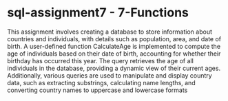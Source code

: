 # sql-assignment7  - 7-Functions
This assignment involves creating a database to store information about countries and individuals, with details such as population, area, and date of birth. A user-defined function CalculateAge is implemented to compute the age of individuals based on their date of birth, accounting for whether their birthday has occurred this year. The query retrieves the age of all individuals in the database, providing a dynamic view of their current ages. Additionally, various queries are used to manipulate and display country data, such as extracting substrings, calculating name lengths, and converting country names to uppercase and lowercase formats
